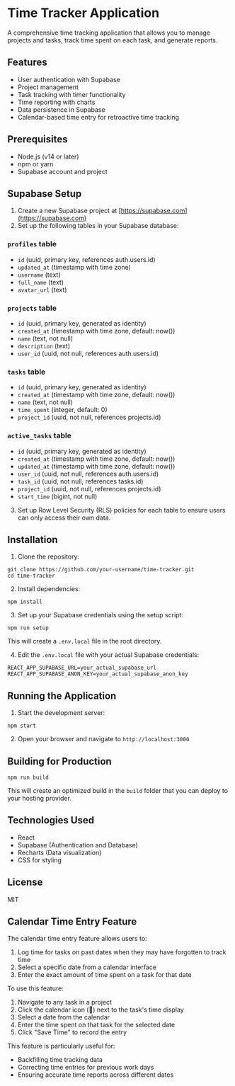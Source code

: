 # Time Tracker Application

A comprehensive time tracking application that allows you to manage projects and tasks, track time spent on each task, and generate reports.

## Features

- User authentication with Supabase
- Project management
- Task tracking with timer functionality
- Time reporting with charts
- Data persistence in Supabase
- Calendar-based time entry for retroactive time tracking

## Prerequisites

- Node.js (v14 or later)
- npm or yarn
- Supabase account and project

## Supabase Setup

1. Create a new Supabase project at [https://supabase.com](https://supabase.com)
2. Set up the following tables in your Supabase database:

### `profiles` table
- `id` (uuid, primary key, references auth.users.id)
- `updated_at` (timestamp with time zone)
- `username` (text)
- `full_name` (text)
- `avatar_url` (text)

### `projects` table
- `id` (uuid, primary key, generated as identity)
- `created_at` (timestamp with time zone, default: now())
- `name` (text, not null)
- `description` (text)
- `user_id` (uuid, not null, references auth.users.id)

### `tasks` table
- `id` (uuid, primary key, generated as identity)
- `created_at` (timestamp with time zone, default: now())
- `name` (text, not null)
- `time_spent` (integer, default: 0)
- `project_id` (uuid, not null, references projects.id)

### `active_tasks` table
- `id` (uuid, primary key, generated as identity)
- `created_at` (timestamp with time zone, default: now())
- `updated_at` (timestamp with time zone, default: now())
- `user_id` (uuid, not null, references auth.users.id)
- `task_id` (uuid, not null, references tasks.id)
- `project_id` (uuid, not null, references projects.id)
- `start_time` (bigint, not null)

3. Set up Row Level Security (RLS) policies for each table to ensure users can only access their own data.

## Installation

1. Clone the repository:
```
git clone https://github.com/your-username/time-tracker.git
cd time-tracker
```

2. Install dependencies:
```
npm install
```

3. Set up your Supabase credentials using the setup script:
```
npm run setup
```
This will create a `.env.local` file in the root directory.

4. Edit the `.env.local` file with your actual Supabase credentials:
```
REACT_APP_SUPABASE_URL=your_actual_supabase_url
REACT_APP_SUPABASE_ANON_KEY=your_actual_supabase_anon_key
```

## Running the Application

1. Start the development server:
```
npm start
```

2. Open your browser and navigate to `http://localhost:3000`

## Building for Production

```
npm run build
```

This will create an optimized build in the `build` folder that you can deploy to your hosting provider.

## Technologies Used

- React
- Supabase (Authentication and Database)
- Recharts (Data visualization)
- CSS for styling

## License

MIT

## Calendar Time Entry Feature

The calendar time entry feature allows users to:

1. Log time for tasks on past dates when they may have forgotten to track time
2. Select a specific date from a calendar interface
3. Enter the exact amount of time spent on a task for that date

To use this feature:

1. Navigate to any task in a project
2. Click the calendar icon (📅) next to the task's time display
3. Select a date from the calendar
4. Enter the time spent on that task for the selected date
5. Click "Save Time" to record the entry

This feature is particularly useful for:
- Backfilling time tracking data
- Correcting time entries for previous work days
- Ensuring accurate time reports across different dates
